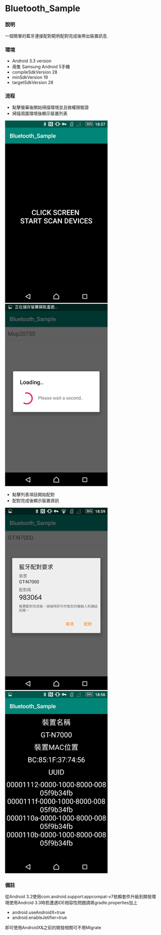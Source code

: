 # Bluetooth_Sample

### 說明
一個簡單的藍牙連接配對範例配對完成後帶出裝置訊息.

### 環境
<ul>
 <li>Android 3.3 version
 <li>兩隻 Samsung Android 5手機
 <li>compileSdkVersion 28
 <li>minSdkVersion 19
 <li>targetSdkVersion 28
</ul>

### 流程
<ul>
 <li>點擊螢幕後開始掃描環境並且做權限驗證
 <li>掃描周圍環境後顯示裝置列表
</ul>

<img alt="Start discovery" src="/assets/screenshots/1.png" height="600"/> <img alt="Turning on Bluetooth" src="/assets/screenshots/2.png" height="600"/>

<ul>
 <li>點擊列表項目開始配對
 <li>配對完成後顯示裝置資訊
</ul>

<img alt="Device found" src="/assets/screenshots/3.png" height="600"/> <img alt="Pairing started" src="/assets/screenshots/4.png" height="600"/>

### 備註
從Android 3.2使用com.android.support:appcompat-v7依賴套件升級到開發環境使用Android 3.3時若遭遇IDE相容性問題請將gradle.properties加上

<ul>
  <li>android.useAndroidX=true
  <li>android.enableJetifier=true
</ul>

即可使用AndroidX&之前的開發相關可不用Migrate
